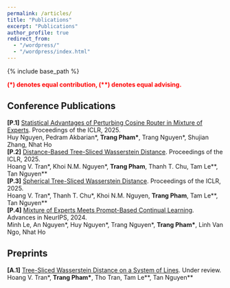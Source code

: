 ```yaml
---
permalink: /articles/
title: "Publications"
excerpt: "Publications"
author_profile: true
redirect_from: 
  - "/wordpress/"
  - "/wordpress/index.html"
---
```


{% include base_path %}


<span style="color:red"> **(\*) denotes equal contribution, (\**) denotes equal advising.** </span> <br/>

## Conference Publications
**[P.1]** [Statistical Advantages of Perturbing Cosine Router in Mixture of Experts](https://arxiv.org/abs/2405.14131). Proceedings of the ICLR, 2025. <br/>
Huy Nguyen, Pedram Akbarian\*, __Trang Pham\*__, Trang Nguyen\*, Shujian Zhang, Nhat Ho<br/>
**[P.2]** [Distance-Based Tree-Sliced Wasserstein Distance](https://openreview.net/forum?id=OiQttMHwce). Proceedings of the ICLR, 2025. <br/>
Hoang V. Tran\*, Khoi N.M. Nguyen\*, __Trang Pham__, Thanh T. Chu, Tam Le\*\*, Tan Nguyen\** <br/>
**[P.3]** [Spherical Tree-Sliced Wasserstein Distance](https://openreview.net/forum?id=OiQttMHwce). Proceedings of the ICLR, 2025. <br/>
Hoang V. Tran\*, Thanh T. Chu\*, Khoi N.M. Nguyen, __Trang Pham__, Tam Le\*\*, Tan Nguyen\** <br/>
**[P.4]** [Mixture of Experts Meets Prompt-Based Continual Learning](https://arxiv.org/abs/2405.14124). Advances in NeurIPS, 2024. <br/>
Minh Le, An Nguyen\*, Huy Nguyen\*, Trang Nguyen\*, __Trang Pham\*__, Linh Van Ngo, Nhat Ho<br/>

## Preprints
**[A.1]** [Tree-Sliced Wasserstein Distance on a System of Lines](https://arxiv.org/abs/2406.13725). Under review. <br/>
Hoang V. Tran\*, __Trang Pham\*__, Tho Tran, Tam Le\*\*, Tan Nguyen\** <br/>

